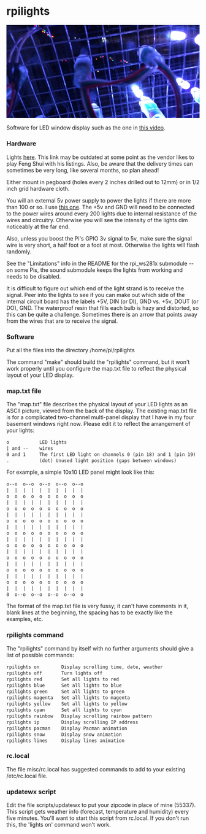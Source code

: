 rpilights
==========

![](misc/title.jpg)

Software for LED window display such as the one in [this video](https://www.youtube.com/watch?v=n9-j6oeJJw4).

### Hardware

Lights [here](https://www.amazon.com/dp/B00QK8QE1A).  This link may be outdated at some point as the vendor likes to play
Feng Shui with his listings.  Also, be aware that the delivery times can sometimes be very long, like several months,
so plan ahead!

Either mount in pegboard (holes every 2 inches drilled out to 12mm) or in 1/2 inch grid hardware cloth.

You will an external 5v power supply to power the lights if there are more than 100 or so.
I use [this one](https://www.amazon.com/dp/B00EZJFMKU).
The +5v and GND will need to be
connected to the power wires around every 200 lights due to internal resistance of the wires and circuitry.  Otherwise you will
see the intensity of the lights dim noticeably at the far end.

Also, unless you boost the Pi's GPIO 3v signal to 5v, make sure the signal wire is very short, a half foot or a foot at most.
Otherwise the lights will flash randomly.

See the "Limitations" info in the README for the rpi\_ws281x submodule -- on some Pis, the sound submodule keeps the lights from
working and needs to be disabled.

It is difficult to figure out which end of the light strand is to receive the signal.  Peer into the lights to see if you can
make out which side of the internal circuit board has the labels +5V, DIN (or DI), GND vs. +5v, DOUT (or DO), GND.  The waterproof
resin that fills each bulb is hazy and distorted, so this can be quite a challenge.  Sometimes there is an arrow that points away
from the wires that are to receive the signal.

### Software

Put all the files into the directory /home/pi/rpilights

The command "make" should build the "rpilights" command, but it won't work properly until you configure the map.txt file
to reflect the physical layout of your LED display.

### map.txt file

The "map.txt" file describes the physical layout of your LED lights as an ASCII picture, viewed from the back of the display.
The existing map.txt file is for a complicated two-channel multi-panel display that I have in my four basement windows right
now.  Please edit it to reflect the arrangement of your lights:

	o			LED lights
	| and --	wires
	0 and 1		The first LED light on channels 0 (pin 18) and 1 (pin 19)
	.			(dot) Unused light position (gaps between windows)

For example, a simple 10x10 LED panel might look like this:

	o--o  o--o  o--o  o--o  o--o
	|  |  |  |  |  |  |  |  |  |
	o  o  o  o  o  o  o  o  o  o
	|  |  |  |  |  |  |  |  |  |
	o  o  o  o  o  o  o  o  o  o
	|  |  |  |  |  |  |  |  |  |
	o  o  o  o  o  o  o  o  o  o
	|  |  |  |  |  |  |  |  |  |
	o  o  o  o  o  o  o  o  o  o
	|  |  |  |  |  |  |  |  |  |
	o  o  o  o  o  o  o  o  o  o
	|  |  |  |  |  |  |  |  |  |
	o  o  o  o  o  o  o  o  o  o
	|  |  |  |  |  |  |  |  |  |
	o  o  o  o  o  o  o  o  o  o
	|  |  |  |  |  |  |  |  |  |
	o  o  o  o  o  o  o  o  o  o
	|  |  |  |  |  |  |  |  |  |
	0  o--o  o--o  o--o  o--o  o

The format of the map.txt file is very fussy; it can't have comments in it, blank lines at the beginning, the spacing has to be exactly like
the examples, etc.

### rpilights command

The "rpilights" command by itself with no further arguments should give a list of possible commands:

	rpilights on		Display scrolling time, date, weather
	rpilights off		Turn lights off
	rpilights red		Set all lights to red
	rpilights blue		Set all lights to blue
	rpilights green		Set all lights to green
	rpilights magenta	Set all lights to magenta
	rpilights yellow	Set all lights to yellow
	rpilights cyan		Set all lights to cyan
	rpilights rainbow	Display scrolling rainbow pattern
	rpilights ip		Display scrolling IP address
	rpilights pacman	Display Pacman animation
	rpilights snow		Display snow animation
	rpilights lines		Display lines animation

### rc.local

The file misc/rc.local has suggested commands to add to your existing /etc/rc.local file.

### updatewx script

Edit the file scripts/updatewx to put your zipcode in place of mine (55337).
This script gets weather info (forecast, temperature and humidity) every five minutes.
You'll want to start this script from rc.local.  If you don't run this, the 'lights on' command won't work.
